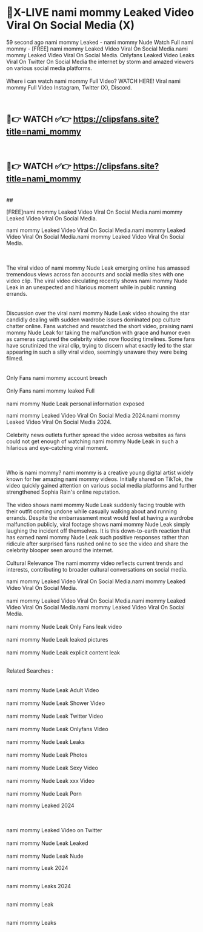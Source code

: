 # 🔴X-LIVE nami mommy Leaked Video Viral On Social Media (X)<br>


59 second ago nami mommy Leaked  - nami mommy Nude  Watch Full nami mommy - [FREE] nami mommy Leaked Video Viral On Social Media.nami mommy Leaked Video Viral On Social Media.   Onlyfans Leaked Video Leaks Viral On Twitter On Social Media the internet by storm and amazed viewers on various social media platforms. <br><br>
Where i can watch nami mommy Full Video? WATCH HERE! Viral nami mommy Full Video Instagram, Twitter (X), Discord. <br>


 <br>

##  🔴👉 WATCH ✅👉  <a href="https://clipsfans.site?title=nami_mommy&ref=git">https://clipsfans.site?title=nami_mommy</a> <br>
  <br>

##  🔴👉 WATCH ✅👉  <a href="https://clipsfans.site?title=nami_mommy&ref=git">https://clipsfans.site?title=nami_mommy</a> <br>
  <br>
  ##



[FREE]nami mommy Leaked Video Viral On Social Media.nami mommy Leaked Video Viral On Social Media. <br>

nami mommy Leaked Video Viral On Social Media.nami mommy Leaked Video Viral On Social Media.nami mommy Leaked Video Viral On Social Media. <br>


  <br>

  <br>
The viral video of nami mommy Nude Leak emerging online has amassed tremendous views across fan accounts and social media sites with one video clip. The viral video circulating recently shows nami mommy Nude Leak in an unexpected and hilarious moment while in public running errands.<br>
<br>


<br>
Discussion over the viral nami mommy Nude Leak video showing the star candidly dealing with sudden wardrobe issues dominated pop culture chatter online. Fans watched and rewatched the short video, praising nami mommy Nude Leak for taking the malfunction with grace and humor even as cameras captured the celebrity video now flooding timelines. Some fans have scrutinized the viral clip, trying to discern what exactly led to the star appearing in such a silly viral video, seemingly unaware they were being filmed.<br>
<br>
<br> 
Only Fans nami mommy account breach<br>
<br>
Only Fans nami mommy leaked Full <br>
<br>
nami mommy Nude Leak personal information exposed<br>

nami mommy Leaked Video Viral On Social Media 2024.nami mommy Leaked Video Viral On Social Media 2024. <br>
<br>
Celebrity news outlets further spread the video across websites as fans could not get enough of watching nami mommy Nude Leak in such a hilarious and eye-catching viral moment.<br>
<br>

<br>
Who is nami mommy? nami mommy is a creative young digital artist widely known for her amazing nami mommy videos. Initially shared on TikTok, the video quickly gained attention on various social media platforms and further strengthened Sophia Rain's online reputation.<br>
<br>
The video shows nami mommy Nude Leak suddenly facing trouble with their outfit coming undone while casually walking about and running errands. Despite the embarrassment most would feel at having a wardrobe malfunction publicly, viral footage shows nami mommy Nude Leak simply laughing the incident off themselves. It is this down-to-earth reaction that has earned nami mommy Nude Leak such positive responses rather than ridicule after surprised fans rushed online to see the video and share the celebrity blooper seen around the internet.<br>
<br>
Cultural Relevance The nami mommy video reflects current trends and interests, contributing to broader cultural conversations on social media.<br>

nami mommy Leaked Video Viral On Social Media.nami mommy Leaked Video Viral On Social Media.<br>
<br>
nami mommy Leaked Video Viral On Social Media.nami mommy Leaked Video Viral On Social Media.nami mommy Leaked Video Viral On Social Media.<br>
<br>
nami mommy Nude Leak Only Fans leak video<br>
<br>
nami mommy Nude Leak leaked pictures<br>
<br>
nami mommy Nude Leak explicit content leak<br>


<br>
Related Searches :<br>
<br>

<br>
nami mommy Nude Leak Adult Video<br>
<br>
nami mommy Nude Leak Shower Video<br>
<br>
nami mommy Nude Leak Twitter Video<br>
<br>
nami mommy Nude Leak Onlyfans Video<br>
<br>
nami mommy Nude Leak Leaks<br>
<br>
nami mommy Nude Leak Photos<br>

<br>
nami mommy Nude Leak Sexy Video<br>
<br>
nami mommy Nude Leak xxx Video<br>
<br>
nami mommy Nude Leak Porn<br>

nami mommy  Leaked 2024 <br> <br>
<br>

nami mommy Leaked Video on Twitter <br>
<br>
nami mommy Nude Leak Leaked<br>
<br>
nami mommy Nude Leak Nude<br>


nami mommy  Leak 2024 <br> <br>



nami mommy  Leaks 2024 <br> <br>



 
nami mommy  Leak<br> <br>



nami mommy  Leaks<br> <br>





</p>




 



</p>










